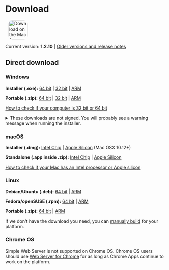 # Download

<ms-store-badge productid="9PC6682RJCDD" style="margin-right: 10px;"></ms-store-badge><a href="https://apps.apple.com/us/app/simple-web-server/id1625925255?mt=12&amp;itsct=apps_box_badge&amp;itscg=30200" target="_blank" rel="noopener"><img src="/appstorebadge.svg" alt="Download on the Mac App Store" style="border-radius:13px;height: 60px;"></a>

Current version: **1.2.10** | [Older versions and release notes](https://github.com/terreng/simple-web-server/releases)

## Direct download

### Windows

**Installer (.exe):** [64 bit](https://github.com/terreng/simple-web-server/releases/download/v1.2.10/Simple-Web-Server-Installer-1.2.10-x64.exe) | [32 bit](https://github.com/terreng/simple-web-server/releases/download/v1.2.10/Simple-Web-Server-Installer-1.2.10-ia32.exe) | [ARM](https://github.com/terreng/simple-web-server/releases/download/v1.2.10/Simple-Web-Server-Installer-1.2.10-arm64.exe)

**Portable (.zip):** [64 bit](https://github.com/terreng/simple-web-server/releases/download/v1.2.10/Simple-Web-Server-1.2.10-win.zip) | [32 bit](https://github.com/terreng/simple-web-server/releases/download/v1.2.10/Simple-Web-Server-1.2.10-ia32-win.zip) | [ARM](https://github.com/terreng/simple-web-server/releases/download/v1.2.10/Simple-Web-Server-1.2.10-arm64-win.zip)

[How to check if your computer is 32 bit or 64 bit](https://support.microsoft.com/en-us/windows/32-bit-and-64-bit-windows-frequently-asked-questions-c6ca9541-8dce-4d48-0415-94a3faa2e13d)

<p>
<details>
  <summary>These downloads are not signed. You will probably see a warning message when running the installer.</summary>

  Click **More info** and then **Run anyway** to continue.

  <figure>
      <img src='/images/windows_code_sign_warning.jpeg' style='width: 350px'>
      <figcaption>Windows Defender warning message</figcaption>
  </figure>
</details>
</p>


### macOS

**Installer (.dmg):** [Intel Chip](https://github.com/terreng/simple-web-server/releases/download/v1.2.10/Simple-Web-Server-1.2.10.dmg) | [Apple Silicon](https://github.com/terreng/simple-web-server/releases/download/v1.2.10/Simple-Web-Server-1.2.10-arm64.dmg) (Mac OSX 10.12+)

**Standalone (.app inside .zip):** [Intel Chip](https://github.com/terreng/simple-web-server/releases/download/v1.2.10/Simple-Web-Server-1.2.10-mac.zip) | [Apple Silicon](https://github.com/terreng/simple-web-server/releases/download/v1.2.10/Simple-Web-Server-1.2.10-arm64-mac.zip)

[How to check if your Mac has an Intel processor or Apple silicon](https://support.apple.com/en-us/HT211814)

### Linux

**Debian/Ubuntu (.deb):** [64 bit](https://github.com/terreng/simple-web-server/releases/download/v1.2.10/Simple-Web-Server-Linux-1.2.10-amd64.deb) | [ARM](https://github.com/terreng/simple-web-server/releases/download/v1.2.10/Simple-Web-Server-Linux-1.2.10-arm64.deb)

**Fedora/openSUSE (.rpm):** [64 bit](https://github.com/terreng/simple-web-server/releases/download/v1.2.10/Simple-Web-Server-Linux-1.2.10-x86_64.rpm) | [ARM](https://github.com/terreng/simple-web-server/releases/download/v1.2.10/Simple-Web-Server-Linux-1.2.10-aarch64.rpm)

**Portable (.zip):** [64 bit](https://github.com/terreng/simple-web-server/releases/download/v1.2.10/Simple-Web-Server-Linux-1.2.10.zip) | [ARM](https://github.com/terreng/simple-web-server/releases/download/v1.2.10/Simple-Web-Server-Linux-1.2.10-arm64.zip)

If we don't have the download you need, you can [manually build](/docs/build.md) for your platform.

### Chrome OS

Simple Web Server is not supported on Chrome OS. Chrome OS users should use [Web Server for Chrome](https://chrome.google.com/webstore/detail/web-server-for-chrome/ofhbbkphhbklhfoeikjpcbhemlocgigb) for as long as Chrome Apps continue to work on the platform.
